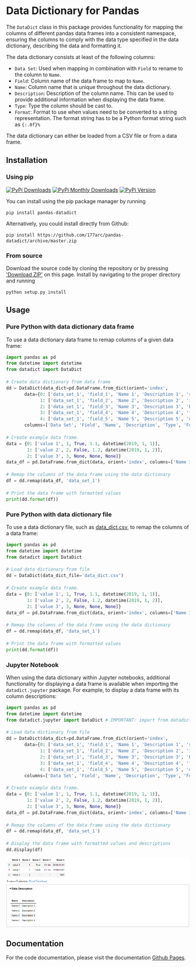 # Data Dictionary for Pandas

The `DataDict` class in this package provides functionality for mapping the columns of different pandas data frames into a consistent namespace, ensuring the columns to comply with the data type specified in the data dictionary, describing the data and formatting it.

The data dictionary consists at least of the following columns:
* `Data Set`: Used when mapping in combination with `Field` to rename to the column to `Name`.
* `Field`: Column name of the data frame to map to `Name`.
* `Name`: Column name that is unique throughout the data dictionary.
* `Description`: Description of the column name. This can be used to provide additional information when displaying the data frame.
* `Type`: Type the column should be cast to.
* `Format`: Format to use when values need to be converted to a string representation. The format string has to be a Python format string such as `{:.0f}%`

The data dictionary can either be loaded from a CSV file or from a data frame.

## Installation

### Using pip

[![PyPi Downloads](https://pepy.tech/badge/pandas-datadict)](https://pepy.tech/project/pandas-datadict)
[![PyPi Monthly Downloads](https://pepy.tech/badge/pandas-datadict/month)](https://pepy.tech/project/pandas-datadict/month)
[![PyPi Version](https://badge.fury.io/py/pandas-datadict.svg)](https://pypi.org/project/pandas-datadict/)

You can install using the pip package manager by running

    pip install pandas-datadict

Alternatively, you could install directly from Github:

    pip install https://github.com/177arc/pandas-datadict/archive/master.zip

### From source

Download the source code by cloning the repository or by pressing ['Download ZIP'](https://github.com/177arc/pandas-datadict/archive/master.zip) on this page.
Install by navigating to the proper directory and running

    python setup.py install

## Usage

### Pure Python with data dictionary data frame

To use a data dictionary data frame to remap columns of a given data frame:
```python
import pandas as pd
from datetime import datetime
from datadict import DataDict

# Create data dictionary from data frame
dd = DataDict(data_dict=pd.DataFrame.from_dict(orient='index',
       data={0: ['data_set_1', 'field_1', 'Name 1', 'Description 1', 'str', '{:s}'],
             1: ['data_set_1', 'field_2', 'Name 2', 'Description 2', 'int', '{:d}'],
             2: ['data_set_1', 'field_3', 'Name 3', 'Description 3', 'bool', '{:}'],
             3: ['data_set_1', 'field_4', 'Name 4', 'Description 4', 'float', '£{:.1f}m'],
             4: ['data_set_1', 'field_5', 'Name 5', 'Description 5', 'datetime64', '{:%B %d, %Y}']},
       columns=['Data Set', 'Field', 'Name', 'Description', 'Type', 'Format']))

# Create example data frame.
data = {0: ['value 1', 1, True, 1.1, datetime(2019, 1, 1)],
        1: ['value 2', 2, False, 1.2, datetime(2019, 1, 2)],
        2: ['value 3', 3, None, None, None]}
data_df = pd.DataFrame.from_dict(data, orient='index', columns=['Name 1', 'Name 2', 'Name 3', 'Name 4', 'Name 5'])

# Remap the columns of the data frame using the data dictionary
df = dd.remap(data_df, 'data_set_1')

# Print the data frame with formatted values
print(dd.format(df))
```

### Pure Python with data dictionary file

To use a data dictionary file, such as [data_dict.csv](https://github.com/177arc/pandas-datadict/blob/master/tests/data_dict.csv), to remap the columns of a data frame:
```python
import pandas as pd
from datetime import datetime
from datadict import DataDict

# Load data dictionary from file
dd = DataDict(data_dict_file='data_dict.csv')

# Create example data frame.
data = {0: ['value 1', 1, True, 1.1, datetime(2019, 1, 1)],
        1: ['value 2', 2, False, 1.2, datetime(2019, 1, 2)],
        2: ['value 3', 3, None, None, None]}
data_df = pd.DataFrame.from_dict(data, orient='index', columns=['Name 1', 'Name 2', 'Name 3', 'Name 4', 'Name 5'])

# Remap the columns of the data frame using the data dictionary
df = dd.remap(data_df, 'data_set_1')

# Print the data frame with formatted values
print(dd.format(df))
```

### Jupyter Notebook
When using the data dictionary within Jupyter notebooks, additional functionality for displaying a data frame is available when importing the `datadict.jupyter` package. For example, to display a data frame with its column descriptions:
```python
import pandas as pd
from datetime import datetime
from datadict.jupyter import DataDict # IMPORTANT: import from datadict.jupyter instead of datadict

# Load data dictionary from file
dd = DataDict(data_dict=pd.DataFrame.from_dict(orient='index',
       data={0: ['data_set_1', 'field_1', 'Name 1', 'Description 1', 'str', '{:s}'],
             1: ['data_set_1', 'field_2', 'Name 2', 'Description 2', 'int', '{:d}'],
             2: ['data_set_1', 'field_3', 'Name 3', 'Description 3', 'bool', '{:}'],
             3: ['data_set_1', 'field_4', 'Name 4', 'Description 4', 'float', '£{:.1f}m'],
             4: ['data_set_1', 'field_5', 'Name 5', 'Description 5', 'datetime64', '{:%B %d, %Y}']},
       columns=['Data Set', 'Field', 'Name', 'Description', 'Type', 'Format']))

# Create example data frame.
data = {0: ['value 1', 1, True, 1.1, datetime(2019, 1, 1)],
        1: ['value 2', 2, False, 1.2, datetime(2019, 1, 2)],
        2: ['value 3', 3, None, None, None]}
data_df = pd.DataFrame.from_dict(data, orient='index', columns=['Name 1', 'Name 2', 'Name 3', 'Name 4', 'Name 5'])

# Remap the columns of the data frame using the data dictionary
df = dd.remap(data_df, 'data_set_1')

# Display the data frame with formatted values and descriptions
dd.display(df)
```
![alt text](https://raw.githubusercontent.com/177arc/pandas-datadict/master/datadict_jupyter_example.png "Data dictionary Jupyter example output")

## Documentation

For the code documentation, please visit the documentation [Github Pages](https://177arc.github.io/pandas-datadict/docs/datadict/).